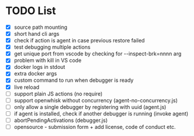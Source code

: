 TODO List
=========

* [x] source path mounting
* [x] short hand cli args
* [x] check if action is agent in case previous restore failed
* [x] test debugging multiple actions
* [x] get unique port from vscode by checking for --inspect-brk=nnnn arg
* [x] problem with kill in VS code
* [x] docker logs in stdout
* [x] extra docker args
* [x] custom command to run when debugger is ready
* [x] live reload
* [ ] support plain JS actions (no require)
* [ ] support openwhisk without concurrency (agent-no-concurrency.js)
* [ ] only allow a single debugger by registering with uuid (agent.js)
* [ ] if agent is installed, check if another debugger is running (invoke agent)
* [ ] abortPendingActivations (debugger.js)
* [ ] opensource - submission form + add license, code of conduct etc.
